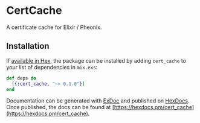 # CertCache

 A certificate cache for Elixir / Pheonix.

## Installation

If [available in Hex](https://hex.pm/docs/publish), the package can be installed
by adding `cert_cache` to your list of dependencies in `mix.exs`:

```elixir
def deps do
  [{:cert_cache, "~> 0.1.0"}]
end
```

Documentation can be generated with [ExDoc](https://github.com/elixir-lang/ex_doc)
and published on [HexDocs](https://hexdocs.pm). Once published, the docs can
be found at [https://hexdocs.pm/cert_cache](https://hexdocs.pm/cert_cache).

